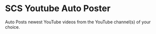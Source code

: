 # SCS Youtube Auto Poster
Auto Posts newest YouTube videos from the YouTube channel(s) of your choice.